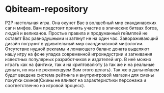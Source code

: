 # Qbiteam-repository

P2P настольная игра. Она окунет Вас в волшебный мир скандинавских саг и мифов. Вам предстоит принять участие в эпических битвах богов, людей и великанов. Простые правила и продуманный геймплей не оставят Вас равнодушными и затянут не на один час. Завораживающий дизайн погрузит в удивительный мир скандинавской мифологии. Отсутствие нудной рекламы и ломающего баланс доната выделяют нашу игру на фоне упадка современной игроиндустрии и загнивания известных популярных разработчиков и издателей игр. В неё можно играть как на фантики, так и на криптовалюту (а так же и на реальные деньги, но мы не рекомендуем Вам этого делать). Так же в дальнейшем будет введена система рейтинга и внутриигровой магазин для смены покупки скинов(Скины не влияют на характеристики персонажа и соответственно на игровой процесс).
